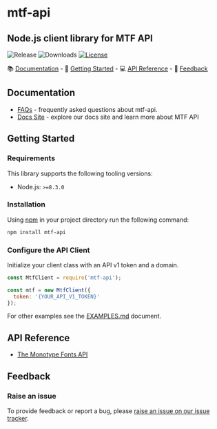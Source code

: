 # mtf-api

## Node.js client library for MTF API
![Release](https://img.shields.io/npm/v/mtf-api)
![Downloads](https://img.shields.io/npm/dw/mtf-api)
[![License](https://img.shields.io/:license-mit-blue.svg?style=flat)](https://opensource.org/licenses/MIT)

📚 [Documentation](#documentation) - 🚀 [Getting Started](#getting-started) - 💻 [API Reference](#api-reference) - 💬 [Feedback](#feedback)

## Documentation

- [FAQs](https://github.com/therj/mtf-api/blob/master/FAQ.md) - frequently asked questions about mtf-api.
- [Docs Site](https://mtf-api.rjoshi.net) - explore our docs site and learn more about MTF API

## Getting Started

### Requirements

This library supports the following tooling versions:

- Node.js: `>=8.3.0`

### Installation

Using [npm](https://npmjs.org) in your project directory run the following command:

```bash
npm install mtf-api
```

### Configure the API Client

Initialize your client class with an API v1 token and a domain.

```js
const MtfClient = require('mtf-api');

const mtf = new MtfClient({
  token: '{YOUR_API_V1_TOKEN}'
});
```

For other examples see the [EXAMPLES.md](https://github.com/therj/mtf-api/blob/master/EXAMPLES.md) document.

## API Reference

- [The Monotype Fonts API](https://developers.monotype.com/docs/worldoffonts/1/routes/authorize/refresh/get)

## Feedback

<!---
### Contributing

We appreciate feedback and contribution to this repo! Before you get started, please see the following:
--->

### Raise an issue

To provide feedback or report a bug, please [raise an issue on our issue tracker](https://github.com/therj/mtf-api/issues).
